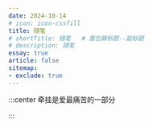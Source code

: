 ```yaml
---
date: 2024-10-14
# icon: icon-cssfill
title: 随笔
# shortTitle: 随笔   # 面包屑标题--副标题
# description: 随笔
essay: true
article: false
sitemap:
- exclude: true
---
```


:::center
牵挂是爱最痛苦的一部分

:::